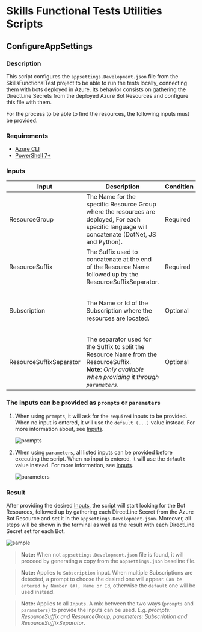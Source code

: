 # Skills Functional Tests Utilities Scripts

## ConfigureAppSettings

### Description

This script configures the `appsettings.Development.json` file from the SkillsFunctionalTest project to be able to run the tests locally, connecting them with bots deployed in Azure. Its behavior consists on gathering the DirectLine Secrets from the deployed Azure Bot Resources and configure this file with them.

For the process to be able to find the resources, the following inputs must be provided.

### Requirements

- [Azure CLI][azure-cli]
- [PowerShell 7+][powershell]

### Inputs

| Input                   | Description                                                                                                                                                   | Condition | Default              | Example                                                           |
| ----------------------- | ------------------------------------------------------------------------------------------------------------------------------------------------------------- | --------- | -------------------- | ----------------------------------------------------------------- |
| ResourceGroup           | The Name for the specific Resource Group where the resources are deployed, For each specific language will concatenate (DotNet, JS and Python).               | Required  | BFFN                 | "bffnbots"                                                        |
| ResourceSuffix          | The Suffix used to concatenate at the end of the Resource Name followed up by the ResourceSuffixSeparator.                                                    | Required  |                      | "microsoft-396"                                                   |
| Subscription            | The Name or Id of the Subscription where the resources are located.                                                                                           | Optional  | Current Subscription | "00000000-0000-0000-0000-000000000000" or "bffnbots-subscription" |
| ResourceSuffixSeparator | The separator used for the Suffix to split the Resource Name from the ResourceSuffix. <br> **Note:** _Only available when providing it through `parameters`_. | Optional  | -                    | "" or "-microsoft-"                                               |

### The inputs can be provided as `prompts` or `parameters`

1. When using `prompts`, it will ask for the `required` inputs to be provided. When no input is entered, it will use the `default (...)` value instead. For more information about, see [Inputs][inputs].

   ![prompts][prompts]

2. When using `parameters`, all listed inputs can be provided before executing the script. When no input is entered, it will use the `default` value instead. For more information, see [Inputs][inputs].

   ![parameters][parameters]

### Result

After providing the desired [Inputs][inputs], the script will start looking for the Bot Resources, followed up by gathering each DirectLine Secret from the Azure Bot Resource and set it in the `appsettings.Development.json`. Moreover, all steps will be shown in the terminal as well as the result with each DirectLine Secret set for each Bot.

![sample][sample]

> **Note:** When not `appsettings.Development.json` file is found, it will proceed by generating a copy from the `appsettings.json` baseline file.

> **Note:** Applies to `Subscription` input. When multiple Subscriptions are detected, a prompt to choose the desired one will appear. `Can be entered by Number (#), Name or Id`, otherwise the `default` one will be used instead.

> **Note:** Applies to all `Inputs`. A mix between the two ways (`prompts` and `parameters`) to provide the inputs can be used. _E.g. prompts: ResourceSuffix and ResourceGroup, parameters: Subscription and ResourceSuffixSeparator_.

<!-- Requirements -->

[azure-cli]: https://docs.microsoft.com/en-us/cli/azure/install-azure-cli
[powershell]: https://docs.microsoft.com/en-us/powershell/scripting/install/installing-powershell-on-windows?view=powershell-7.1

<!-- Inputs -->

[inputs]: #inputs

<!-- Images -->

[prompts]: https://user-images.githubusercontent.com/62260472/134236938-b85fd5a1-6e32-4b78-a67f-cf9d8d98c3b4.png
[parameters]: https://user-images.githubusercontent.com/62260472/134376619-aa7c27b7-52e6-4d72-837a-ec92e59afff6.png
[sample]: https://user-images.githubusercontent.com/62260472/134376693-f8c109f8-a735-4be1-a601-5fdfb087078a.png

